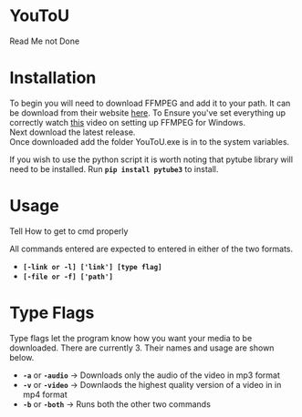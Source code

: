 # YouToU
  Read Me not Done
  
Installation
============
  To begin you will need to download FFMPEG and add it to your path. It can be download from their website [here](https://ffmpeg.org/download.html). To Ensure you've set everything up correctly watch [this](https://www.youtube.com/watch?v=IECI72XEox0) video on setting up FFMPEG for Windows.  
  Next download the latest release.  
  Once downloaded add the folder YouToU.exe is in to the system variables.
  
  If you wish to use the python script it is worth noting that pytube library will need to be installed. Run __`pip install pytube3`__ to install.
  
Usage
=====
Tell How to get to cmd properly  

 All commands entered are expected to entered in either of the two formats.  
 * __`[-link or -l] ['link'] [type flag]`__
 * __`[-file or -f] ['path']`__
  
Type Flags
=====
 Type flags let the program know how you want your media to be downloaded. There are currently 3. Their names and usage are shown below.
 
 * __`-a`__ or __`-audio`__ -> Downloads only the audio of the video in mp3 format
 * __`-v`__ or __`-video`__ -> Downlaods the highest quality version of a video in in mp4 format
 * __`-b`__ or __`-both`__  -> Runs both the other two commands
